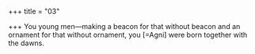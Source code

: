 +++
title = "03"

+++
You young men—making a beacon for that without beacon and an  ornament for that without ornament,
you [=Agni] were born together with the dawns.